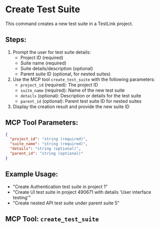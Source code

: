 # Create Test Suite

This command creates a new test suite in a TestLink project.

## Steps:
1. Prompt the user for test suite details:
   - Project ID (required)
   - Suite name (required)
   - Suite details/description (optional)
   - Parent suite ID (optional, for nested suites)
2. Use the MCP tool `create_test_suite` with the following parameters:
   - `project_id` (required): The project ID
   - `suite_name` (required): Name of the new test suite
   - `details` (optional): Description or details for the test suite
   - `parent_id` (optional): Parent test suite ID for nested suites
3. Display the creation result and provide the new suite ID

## MCP Tool Parameters:
```json
{
  "project_id": "string (required)",
  "suite_name": "string (required)",
  "details": "string (optional)",
  "parent_id": "string (optional)"
}
```

## Example Usage:
- "Create Authentication test suite in project 1"
- "Create UI test suite in project 490671 with details 'User interface testing'"
- "Create nested API test suite under parent suite 5"

## MCP Tool: `create_test_suite`
